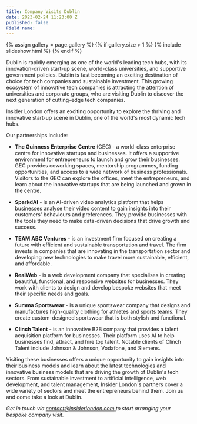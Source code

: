 ```yaml
---
title: Company Visits Dublin
date: 2023-02-24 11:23:00 Z
published: false
Field name: 
---
```


{% assign gallery = page.gallery %}
{% if gallery.size > 1 %}
  {% include slideshow.html %}
{% endif %}

Dublin is rapidly emerging as one of the world's leading tech hubs, with its innovation-driven start-up scene, world-class universities, and supportive government policies. Dublin is fast becoming an exciting destination of choice for tech companies and sustainable investment. This growing ecosystem of innovative tech companies is attracting the attention of universities and corporate groups, who are visiting Dublin to discover the next generation of cutting-edge tech companies.

Insider London offers an exciting opportunity to explore the thriving and innovative start-up scene in Dublin, one of the world's most dynamic tech hubs. 

Our partnerships include:

* **The Guinness Enterprise Centre** (GEC) - a world-class enterprise centre for innovative startups and businesses. It offers a supportive environment for entrepreneurs to launch and grow their businesses. GEC provides coworking spaces, mentorship programmes, funding opportunities, and access to a wide network of business professionals. Visitors to the GEC can explore the offices, meet the entrepreneurs, and learn about the innovative startups that are being launched and grown in the centre.
* **SparkdAI** - is an AI-driven video analytics platform that helps businesses analyse their video content to gain insights into their customers' behaviours and preferences. They provide businesses with the tools they need to make data-driven decisions that drive growth and success.
* **TEAM ABC Ventures** - is an investment firm focused on creating a future with efficient and sustainable transportation and travel. The firm invests in companies that are innovating in the transportation sector and developing new technologies to make travel more sustainable, efficient, and affordable.

* **RealWeb** - is a web development company that specialises in creating beautiful, functional, and responsive websites for businesses. They work with clients to design and develop bespoke websites that meet their specific needs and goals.
* **Summa Sportswear** -  is a unique sportswear company that designs and manufactures high-quality clothing for athletes and sports teams. They create custom-designed sportswear that is both stylish and functional.
* **Clinch Talent** - is an innovative B2B company that provides a talent acquisition platform for businesses. Their platform uses AI to help businesses find, attract, and hire top talent. Notable clients of Clinch Talent include Johnson & Johnson, Vodafone, and Siemens. 


Visiting these businesses offers a unique opportunity to gain insights into their business models and learn about the latest technologies and innovative business models that are driving the growth of Dublin's tech sectors.  From sustainable investment to artificial intelligence, web development, and talent management, Insider London's partners cover a wide variety of sectors and meet the entrepreneurs behind them. Join us and come take a look at Dublin.

_Get in touch via [contact@insiderlondon.com ](mailto:contact@insiderlondon.com) to start arranging your bespoke company visit._
